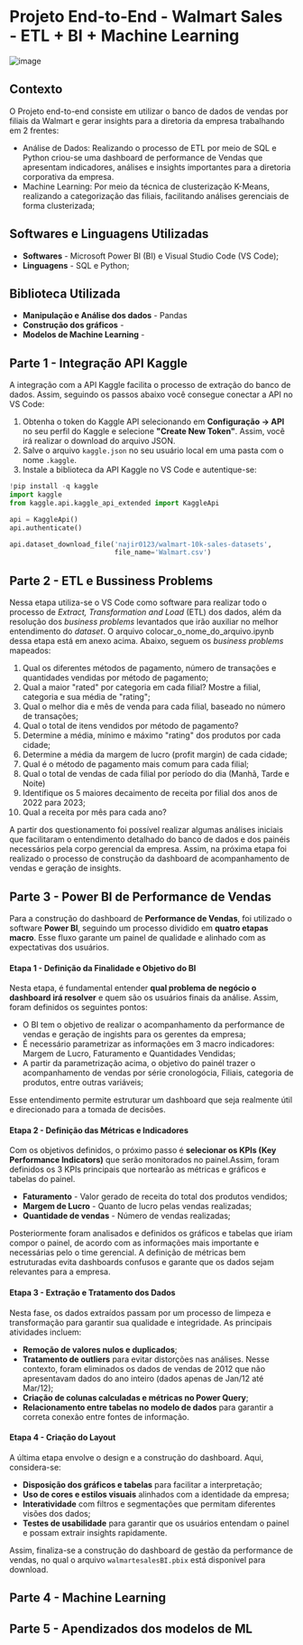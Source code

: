 # Projeto End-to-End - Walmart Sales - ETL + BI + Machine Learning

![image](https://github.com/user-attachments/assets/7e1c055c-d639-4084-b984-7033194fba22)

## Contexto
O Projeto end-to-end consiste em utilizar o banco de dados de vendas por filiais da Walmart e gerar insights para a diretoria da empresa trabalhando em 2 frentes:
- Análise de Dados: Realizando o processo de ETL por meio de SQL e Python criou-se uma dashboard de performance de Vendas que apresentam indicadores, análises e insights importantes para a diretoria corporativa da empresa.   
- Machine Learning: Por meio da técnica de clusterização K-Means, realizando a categorização das filiais, facilitando análises gerenciais de forma clusterizada;

## Softwares e Linguagens Utilizadas
- **Softwares** - Microsoft Power BI (BI) e Visual Studio Code (VS Code);
- **Linguagens** - SQL e Python;

## Biblioteca Utilizada
- **Manipulação e Análise dos dados** - Pandas
- **Construção dos gráficos** -
- **Modelos de Machine Learning** -

## Parte 1 - Integração API Kaggle

A integração com a API Kaggle facilita o processo de extração do banco de dados. Assim, seguindo os passos abaixo você consegue conectar a API no VS Code:

1. Obtenha o token do Kaggle API selecionando em **Configuração -> API** no seu perfil do Kaggle e selecione **"Create New Token"**. Assim, você irá realizar o download do arquivo JSON.
2. Salve o arquivo `kaggle.json` no seu usuário local em uma pasta com o nome `.kaggle`.
3. Instale a biblioteca da API Kaggle no VS Code e autentique-se:

```python
!pip install -q kaggle
import kaggle
from kaggle.api.kaggle_api_extended import KaggleApi

api = KaggleApi()
api.authenticate()

api.dataset_download_file('najir0123/walmart-10k-sales-datasets',
                          file_name='Walmart.csv')

```

## Parte 2 - ETL e Bussiness Problems

Nessa etapa utiliza-se o VS Code como software para realizar todo o processo de *Extract, Transformation and Load* (ETL) dos dados, além da resolução dos *business problems* levantados que irão auxiliar no melhor entendimento do *dataset*. O arquivo colocar_o_nome_do_arquivo.ipynb dessa etapa está em anexo acima. Abaixo, seguem os *business problems* mapeados:

1. Qual os diferentes métodos de pagamento, número de transações e quantidades vendidas por método de pagamento;
2. Qual a maior "rated" por categoria em cada filial? Mostre a filial, categoria e sua média de "rating";
3. Qual o melhor dia e mês de venda para cada filial, baseado no número de transações;
4. Qual o total de itens vendidos por método de pagamento?
5. Determine a média, mínimo e máximo "rating" dos produtos por cada cidade;
6. Determine a média da margem de lucro (profit margin) de cada cidade;
7. Qual é o método de pagamento mais comum para cada filial;
8. Qual o total de vendas de cada filial por período do dia (Manhã, Tarde e Noite) 
9. Identifique os 5 maiores decaimento de receita por filial dos anos de 2022 para 2023;
10. Qual a receita por mês para cada ano?

A partir dos questionamento foi possível realizar algumas análises iniciais que facilitaram o entendimento detalhado do banco de dados e dos painéis necessários pela corpo gerencial da empresa. Assim, na próxima etapa foi realizado o processo de construção da dashboard de acompanhamento de vendas e geração de insights.

## Parte 3 - Power BI de Performance de Vendas

Para a construção do dashboard de **Performance de Vendas**, foi utilizado o software **Power BI**, seguindo um processo dividido em **quatro etapas macro**. Esse fluxo garante um painel de qualidade e alinhado com as expectativas dos usuários.

#### Etapa 1 - Definição da Finalidade e Objetivo do BI  
Nesta etapa, é fundamental entender **qual problema de negócio o dashboard irá resolver** e quem são os usuários finais da análise. Assim, foram definidos os seguintes pontos:  
- O BI tem o objetivo de realizar o acompanhamento da performance de vendas e geração de ingishts para os gerentes da empresa;
- É necessário parametrizar as informações em 3 macro indicadores: Margem de Lucro, Faturamento e Quantidades Vendidas;
- A partir da parametrização acima, o objetivo do painél trazer o acompanhamento de vendas por série cronologócia, Filiais, categoria de produtos, entre outras variáveis; 

Esse entendimento permite estruturar um dashboard que seja realmente útil e direcionado para a tomada de decisões.

#### Etapa 2 - Definição das Métricas e Indicadores
Com os objetivos definidos, o próximo passo é **selecionar os KPIs (Key Performance Indicators)** que serão monitorados no painel.Assim, foram definidos os 3 KPIs principais que nortearão as métricas e gráficos e tabelas do painel.

- **Faturamento** - Valor gerado de receita do total dos produtos vendidos;
- **Margem de Lucro** - Quanto de lucro pelas vendas realizadas;
- **Quantidade de vendas** - Número de vendas realizadas;

Posteriormente foram analisados e definidos os gráficos e tabelas que iriam compor o painel, de acordo com as informações mais importante e necessárias pelo o time gerencial. A definição de métricas bem estruturadas evita dashboards confusos e garante que os dados sejam relevantes para a empresa.

#### Etapa 3 - Extração e Tratamento dos Dados  
Nesta fase, os dados extraídos passam por um processo de limpeza e transformação para garantir sua qualidade e integridade. As principais atividades incluem:  
- **Remoção de valores nulos e duplicados**;  
- **Tratamento de outliers** para evitar distorções nas análises. Nesse contexto, foram eliminados os dados de vendas de 2012 que não apresentavam dados do ano inteiro (dados apenas de Jan/12 até Mar/12);
- **Criação de colunas calculadas e métricas no Power Query**;  
- **Relacionamento entre tabelas no modelo de dados** para garantir a correta conexão entre fontes de informação.  

#### Etapa 4 - Criação do Layout  
A última etapa envolve o design e a construção do dashboard. Aqui, considera-se:  
- **Disposição dos gráficos e tabelas** para facilitar a interpretação;  
- **Uso de cores e estilos visuais** alinhados com a identidade da empresa;  
- **Interatividade** com filtros e segmentações que permitam diferentes visões dos dados;  
- **Testes de usabilidade** para garantir que os usuários entendam o painel e possam extrair insights rapidamente.  

Assim, finaliza-se a construção do dashboard de gestão da performance de vendas, no qual o arquivo `walmartesalesBI.pbix` está disponível para download.

## Parte 4 - Machine Learning


## Parte 5 - Apendizados dos modelos de ML


